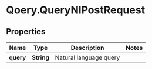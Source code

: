 # Qoery.QueryNlPostRequest

## Properties

Name | Type | Description | Notes
------------ | ------------- | ------------- | -------------
**query** | **String** | Natural language query | 


